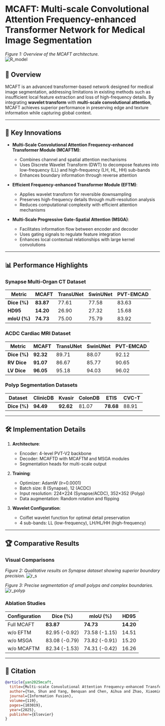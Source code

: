 # MCAFT: Multi-scale Convolutional Attention Frequency-enhanced Transformer Network for Medical Image Segmentation

*Figure 1: Overview of the MCAFT architecture.*  
![R_model](https://github.com/user-attachments/assets/efc3e44d-bc93-4990-8f72-7eb466bc2909)

## 📌 Overview
MCAFT is an advanced transformer-based network designed for medical image segmentation, addressing limitations in existing methods such as insufficient local feature extraction and loss of high-frequency details. By integrating **wavelet transform** with **multi-scale convolutional attention**, MCAFT achieves superior performance in preserving edge and texture information while capturing global context.

---

## 🚀 Key Innovations
- **Multi-Scale Convolutional Attention Frequency-enhanced Transformer Module (MCAFTM)**:
  - Combines channel and spatial attention mechanisms
  - Uses Discrete Wavelet Transform (DWT) to decompose features into low-frequency (LL) and high-frequency (LH, HL, HH) sub-bands
  - Enhances boundary information through reverse attention

- **Efficient Frequency-enhanced Transformer Module (EFTM)**:
  - Applies wavelet transform for reversible downsampling
  - Preserves high-frequency details through multi-resolution analysis
  - Reduces computational complexity with efficient attention mechanisms

- **Multi-Scale Progressive Gate-Spatial Attention (MSGA)**:
  - Facilitates information flow between encoder and decoder
  - Uses gating signals to regulate feature integration
  - Enhances local contextual relationships with large kernel convolutions

---

## 📊 Performance Highlights
### Synapse Multi-Organ CT Dataset
| Metric       | MCAFT | TransUNet | SwinUNet | PVT-EMCAD |
|--------------|-------|-----------|----------|-----------|
| **Dice (%)** | **83.87** | 77.61 | 77.58 | 83.63 |
| **HD95**     | **14.20** | 26.90 | 27.32 | 15.68 |
| **mIoU (%)** | **74.73** | 75.00 | 75.79 | 83.92 |

### ACDC Cardiac MRI Dataset
| Metric       | MCAFT | TransUNet | SwinUNet | PVT-EMCAD |
|--------------|-------|-----------|----------|-----------|
| **Dice (%)** | **92.32** | 89.71 | 88.07 | 92.12 |
| **RV Dice**  | **91.07** | 86.67 | 85.77 | 90.65 |
| **LV Dice**  | **96.05** | 95.18 | 94.03 | 96.02 |

### Polyp Segmentation Datasets
| Dataset      | ClinicDB | Kvasir | ColonDB | ETIS | CVC-T |
|--------------|----------|--------|---------|------|-------|
| **Dice (%)** | **94.49** | **92.62** | 81.07 | **78.68** | 88.91 |

---

## 🛠️ Implementation Details
1. **Architecture**:
   - Encoder: 4-level PVT-V2 backbone
   - Decoder: MCAFTD with MCAFTM and MSGA modules
   - Segmentation heads for multi-scale output

2. **Training**:
   - Optimizer: AdamW (lr=0.0001)
   - Batch size: 8 (Synapse), 12 (ACDC)
   - Input resolution: 224×224 (Synapse/ACDC), 352×352 (Polyp)
   - Data augmentation: Random rotation and flipping

3. **Wavelet Configuration**:
   - Coiflet wavelet function for optimal detail preservation
   - 4 sub-bands: LL (low-frequency), LH/HL/HH (high-frequency)

---

## 🏆 Comparative Results
### Visual Comparisons
*Figure 2: Qualitative results on Synapse dataset showing superior boundary precision.*
![r_s](https://github.com/user-attachments/assets/51289598-9af7-422d-a37e-c44628c848f8)

*Figure 3: Precise segmentation of small polyps and complex boundaries.*
![r_polyp](https://github.com/user-attachments/assets/235ac4ef-5bfd-4aa7-a104-1e3ff51fe2cf)

### Ablation Studies
| Configuration | Dice (%) | mIoU (%) | HD95 |
|---------------|----------|----------|------|
| Full MCAFT    | **83.87** | **74.73** | **14.20** |
| w/o EFTM      | 82.95 (-0.92) | 73.58 (-1.15) | 14.51 |
| w/o MSGA      | 83.08 (-0.79) | 73.82 (-0.91) | 15.20 |
| w/o MCAFTM    | 82.34 (-1.53) | 74.31 (-0.42) | 16.26 |

---

## 📜 Citation
```bibtex
@article{yan2025mcaft,
  title={Multi-scale Convolutional Attention Frequency-enhanced Transformer Network for Medical Image Segmentation},
  author={Yan, Shun and Yang, Benquan and Chen, Aihua and Zhao, Xiaoming and Zhang, Shiqing},
  journal={Information Fusion},
  volume={119},
  pages={103019},
  year={2025},
  publisher={Elsevier}
}
